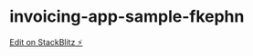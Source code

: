 # invoicing-app-sample-fkephn

[Edit on StackBlitz ⚡️](https://stackblitz.com/edit/invoicing-app-sample-fkephn)